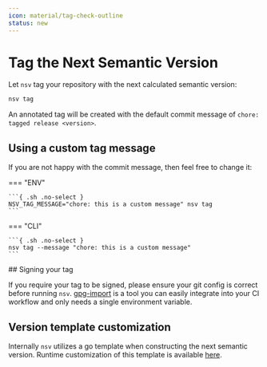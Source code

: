 ```yaml
---
icon: material/tag-check-outline
status: new
---
```


# Tag the Next Semantic Version

Let `nsv` tag your repository with the next calculated semantic version:

```sh
nsv tag
```

An annotated tag will be created with the default commit message of `chore: tagged release <version>`.

## Using a custom tag message

If you are not happy with the commit message, then feel free to change it:

=== "ENV"

    ```{ .sh .no-select }
    NSV_TAG_MESSAGE="chore: this is a custom message" nsv tag
    ```

=== "CLI"

    ```{ .sh .no-select }
    nsv tag --message "chore: this is a custom message"
    ```

## Signing your tag

If you require your tag to be signed, please ensure your git config is correct before running `nsv`. [gpg-import](https://github.com/purpleclay/gpg-import) is a tool you can easily integrate into your CI workflow and only needs a single environment variable.

## Version template customization

Internally `nsv` utilizes a go template when constructing the next semantic version. Runtime customization of this template is available [here](./next-version.md#version-template-customization).

